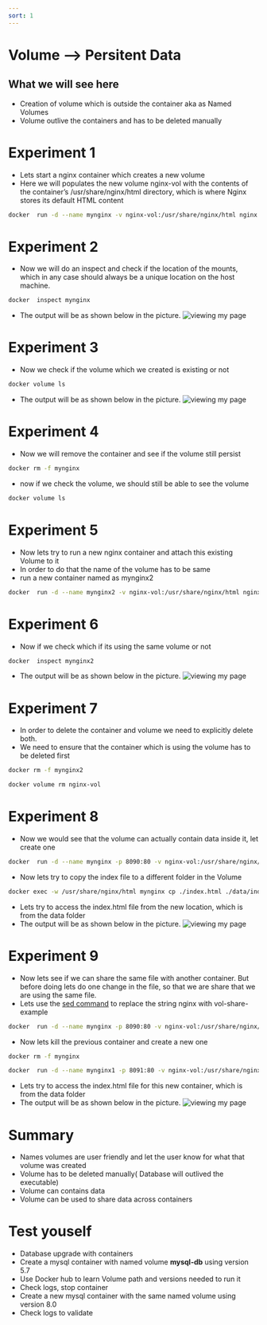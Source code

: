 ```yaml
---
sort: 1
---
```


# Volume --> Persitent Data



## What we will see here
* Creation of volume which is outside the container aka as Named Volumes
* Volume outlive the containers and has to be deleted manually

# Experiment 1
 * Lets start a nginx container which creates a new volume
 * Here we will populates the new volume nginx-vol with the contents of the container’s /usr/share/nginx/html directory, which is where Nginx stores its default HTML content
```bash
docker  run -d --name mynginx -v nginx-vol:/usr/share/nginx/html nginx
```
# Experiment 2
 * Now we will do an inspect and check if the location of the mounts, which in any case should always be a unique location on the host machine.
```bash
docker  inspect mynginx
```
 * The output will be as shown below in the picture.
 ![viewing my page](/L05-E01-P01.PNG)
# Experiment 3
 * Now we check if the volume which we created is existing or not
```bash
docker volume ls
```
 * The output will be as shown below in the picture.
 ![viewing my page](/L05-E01-P02.PNG)
# Experiment 4 
 * Now we will remove the container and see if the volume still persist
```bash
docker rm -f mynginx
```
 * now if we check the volume, we should still be able to see the volume
```bash
docker volume ls
```
# Experiment 5
 * Now lets try to run a new nginx container and attach this existing Volume to it
 * In order to do that the name of the volume has to be same
 * run a new container named as mynginx2
```bash
docker  run -d --name mynginx2 -v nginx-vol:/usr/share/nginx/html nginx
```
# Experiment 6
 * Now if we check which if its using the same volume or not
```bash
docker  inspect mynginx2
```
 * The output will be as shown below in the picture.
 ![viewing my page](/L05-E01-P03.PNG)

# Experiment 7
 * In order to delete the container and volume we need to explicitly delete both. 
 * We need to ensure that the container which is using the volume has to be deleted first
```bash
docker rm -f mynginx2
```
```bash
docker volume rm nginx-vol
```
# Experiment 8
 * Now we would see that the volume can actually contain data inside it, let create one 
```bash
docker  run -d --name mynginx -p 8090:80 -v nginx-vol:/usr/share/nginx/html/data nginx
```
 * Now lets try to copy the index file to a different folder in the Volume
```bash
docker exec -w /usr/share/nginx/html mynginx cp ./index.html ./data/index.html
```
 * Lets try to access the index.html file from the new location, which is from the data folder
 * The output will be as shown below in the picture.
 ![viewing my page](/L05-E01-P04.PNG)
 
 # Experiment 9
  * Now lets see if we can share the same file with another container. But before doing lets do one change in the file, so that we are share that we are using the same file. 
  * Lets use the [sed command](https://www.geeksforgeeks.org/sed-command-in-linux-unix-with-examples/)  to replace the string nginx with vol-share-example
 ```bash
docker  run -d --name mynginx -p 8090:80 -v nginx-vol:/usr/share/nginx/html/data nginx
```
  * Now lets kill the previous container and create a new one
```bash
docker rm -f mynginx
```
```bash
docker  run -d --name mynginx1 -p 8091:80 -v nginx-vol:/usr/share/nginx/html/data nginx
```
  * Lets try to access the index.html file for this new container, which is from the data folder
  * The output will be as shown below in the picture.
 ![viewing my page](/L05-E01-P05.PNG)
 
# Summary
 * Names volumes are user friendly and let the user know for what that volume was created
 * Volume has to be deleted manually( Database will outlived the executable)
 * Volume can contains data
 * Volume can be used to share data across containers
 
# Test youself
 * Database upgrade with containers
 * Create a mysql container with named volume **mysql-db** using version 5.7
 * Use Docker hub to learn Volume path and versions needed to run it
 * Check logs, stop container
 * Create a new mysql container with the same named volume using version 8.0
 * Check logs to validate



